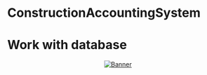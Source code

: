  #  ConstructionAccountingSystem

#  Work with database 
<p align="center">
  <a href="https://www.edisonlee55.com"><img src="https://64.media.tumblr.com/43ff1ae84968ffd84606207e9995a78e/tumblr_py4mvbGe6h1tgo74ho1_1280.gif" alt="Banner"></a>  
</p>
